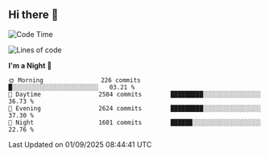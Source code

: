 ## Hi there 👋

<!--
**Wangmerlyn/Wangmerlyn** is a ✨ _special_ ✨ repository because its `README.md` (this file) appears on your GitHub profile.

Here are some ideas to get you started:

- 🔭 I’m currently working on ...
- 🌱 I’m currently learning ...
- 👯 I’m looking to collaborate on ...
- 🤔 I’m looking for help with ...
- 💬 Ask me about ...
- 📫 How to reach me: ...
- 😄 Pronouns: ...
- ⚡ Fun fact: ...
-->
<!--START_SECTION:waka-->
![Code Time](http://img.shields.io/badge/Code%20Time-529%20hrs%2016%20mins-blue)

![Lines of code](https://img.shields.io/badge/From%20Hello%20World%20I%27ve%20Written-41.6%20million%20lines%20of%20code-blue)

**I'm a Night 🦉** 

```text
🌞 Morning                226 commits         █░░░░░░░░░░░░░░░░░░░░░░░░   03.21 % 
🌆 Daytime                2584 commits        █████████░░░░░░░░░░░░░░░░   36.73 % 
🌃 Evening                2624 commits        █████████░░░░░░░░░░░░░░░░   37.30 % 
🌙 Night                  1601 commits        ██████░░░░░░░░░░░░░░░░░░░   22.76 % 
```



 Last Updated on 01/09/2025 08:44:41 UTC
<!--END_SECTION:waka-->
